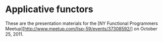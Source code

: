 # Applicative functors

These are the presentation materials for the [NY Functional Programmers Meetup][http://www.meetup.com/lisp-59/events/37308592/] on October 25, 2011.